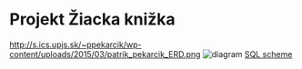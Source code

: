 # Projekt Žiacka knižka
http://s.ics.upjs.sk/~ppekarcik/wp-content/uploads/2015/03/patrik_pekarcik_ERD.png
![diagram](http://s.ics.upjs.sk/~ppekarcik/wp-content/uploads/2015/03/patrik_pekarcik_ERD.png "alternative")
[SQL scheme](https://github.com/ppatrik/databazy2/blob/master/projekt.md)
